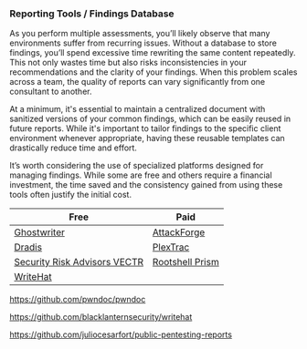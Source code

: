 ### Reporting Tools / Findings Database

As you perform multiple assessments, you’ll likely observe that many environments suffer from recurring issues. Without a database to store findings, you’ll spend excessive time rewriting the same content repeatedly. This not only wastes time but also risks inconsistencies in your recommendations and the clarity of your findings. When this problem scales across a team, the quality of reports can vary significantly from one consultant to another.

At a minimum, it's essential to maintain a centralized document with sanitized versions of your common findings, which can be easily reused in future reports. While it's important to tailor findings to the specific client environment whenever appropriate, having these reusable templates can drastically reduce time and effort.

It’s worth considering the use of specialized platforms designed for managing findings. While some are free and others require a financial investment, the time saved and the consistency gained from using these tools often justify the initial cost.

  
| **Free**                                                                      | **Paid**                                                        |
| ----------------------------------------------------------------------------- | --------------------------------------------------------------- |
| [Ghostwriter](https://github.com/GhostManager/Ghostwriter)                    | [AttackForge](https://attackforge.com/)                         |
| [Dradis](https://dradisframework.com/ce/)                                     | [PlexTrac](https://plextrac.com/)                               |
| [Security Risk Advisors VECTR](https://github.com/SecurityRiskAdvisors/VECTR) | [Rootshell Prism](https://www.rootshellsecurity.net/why-prism/) |
| [WriteHat](https://github.com/blacklanternsecurity/writehat)                  |                                                                 |

https://github.com/pwndoc/pwndoc

https://github.com/blacklanternsecurity/writehat

https://github.com/juliocesarfort/public-pentesting-reports